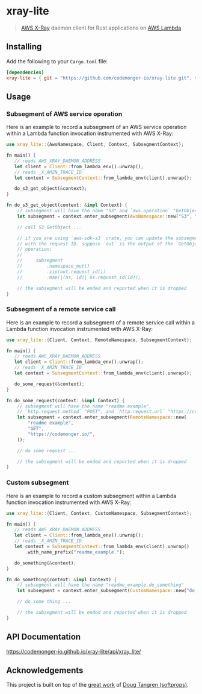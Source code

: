 # xray-lite

> [AWS X-Ray](https://aws.amazon.com/xray/) daemon client for Rust applications on [AWS Lambda](https://aws.amazon.com/lambda/)

## Installing

Add the following to your `Cargo.toml` file:

```toml
[dependencies]
xray-lite = { git = "https://github.com/codemonger-io/xray-lite.git", tag = "v0.0.5" }
```

## Usage

### Subsegment of AWS service operation

Here is an example to record a subsegment of an AWS service operation within a Lambda function invocation instrumented with AWS X-Ray:

```rust
use xray_lite::{AwsNamespace, Client, Context, SubsegmentContext};

fn main() {
   // reads AWS_XRAY_DAEMON_ADDRESS
   let client = Client::from_lambda_env().unwrap();
   // reads _X_AMZN_TRACE_ID
   let context = SubsegmentContext::from_lambda_env(client).unwrap();

   do_s3_get_object(&context);
}

fn do_s3_get_object(context: &impl Context) {
    // subsegment will have the name "S3" and `aws.operation` "GetObject"
    let subsegment = context.enter_subsegment(AwsNamespace::new("S3", "GetObject"));

    // call S3 GetObject ...

    // if you are using `aws-sdk-s3` crate, you can update the subsegment
    // with the request ID. suppose `out` is the output of the `GetObject`
    // operation:
    //
    //     subsegment
    //         .namespace_mut()
    //         .zip(out.request_id())
    //         .map(|(ns, id)| ns.request_id(id));

    // the subsegment will be ended and reported when it is dropped
}
```

### Subsegment of a remote service call

Here is an example to record a subsegment of a remote service call within a Lambda function invocation instrumented with AWS X-Ray:

```rust
use xray_lite::{Client, Context, RemoteNamespace, SubsegmentContext};

fn main() {
   // reads AWS_XRAY_DAEMON_ADDRESS
   let client = Client::from_lambda_env().unwrap();
   // reads _X_AMZN_TRACE_ID
   let context = SubsegmentContext::from_lambda_env(client).unwrap();

   do_some_request(&context);
}

fn do_some_request(context: &impl Context) {
    // subsegment will have the name "readme example",
    // `http.request.method` "POST", and `http.request.url` "https://codemonger.io/"
    let subsegment = context.enter_subsegment(RemoteNamespace::new(
        "readme example",
        "GET",
        "https://codemonger.io/",
    ));

    // do some request ...

    // the subsegment will be ended and reported when it is dropped
}
```

### Custom subsegment

Here is an example to record a custom subsegment within a Lambda function invocation instrumented with AWS X-Ray:

```rust
use xray_lite::{Client, Context, CustomNamespace, SubsegmentContext};

fn main() {
   // reads AWS_XRAY_DAEMON_ADDRESS
   let client = Client::from_lambda_env().unwrap();
   // reads _X_AMZN_TRACE_ID
   let context = SubsegmentContext::from_lambda_env(client).unwrap()
       .with_name_prefix("readme_example.");

   do_something(&context);
}

fn do_something(context: &impl Context) {
    // subsegment will have the name "readme_example.do_something"
    let subsegment = context.enter_subsegment(CustomNamespace::new("do_something"));

    // do some thing ...

    // the subsegment will be ended and reported when it is dropped
}
```

## API Documentation

<https://codemonger-io.github.io/xray-lite/api/xray_lite/>

## Acknowledgements

This project is built on top of the [great work](https://github.com/softprops/xray) of [Doug Tangren (softprops)](https://github.com/softprops).